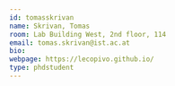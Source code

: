 ```yaml
---
id: tomasskrivan
name: Skrivan, Tomas
room: Lab Building West, 2nd floor, 114
email: tomas.skrivan@ist.ac.at
bio: 
webpage: https://lecopivo.github.io/
type: phdstudent
---
```

